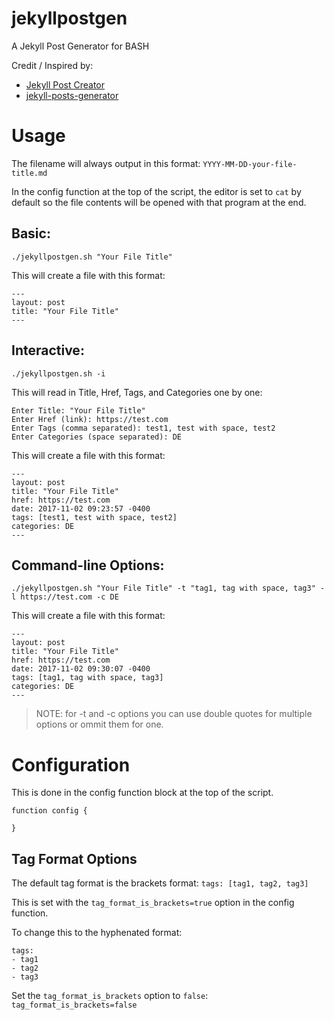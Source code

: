 # jekyllpostgen
A Jekyll Post Generator for BASH

Credit / Inspired by: 
- [Jekyll Post Creator](http://www.marcusoft.net/2014/12/my-post-scaffolder-for-jekyll.html)
- [jekyll-posts-generator](https://github.com/ismnoiet/jekyll-posts-generator)

# Usage

The filename will always output in this format: `YYYY-MM-DD-your-file-title.md`

In the config function at the top of the script, the editor is set to `cat` by default so the file contents will be opened with that program at the end.

## Basic:

`./jekyllpostgen.sh "Your File Title"`

This will create a file with this format:

```
---
layout: post
title: "Your File Title"
---
```

## Interactive:

`./jekyllpostgen.sh -i`

This will read in Title, Href, Tags, and Categories one by one:
```
Enter Title: "Your File Title"
Enter Href (link): https://test.com
Enter Tags (comma separated): test1, test with space, test2
Enter Categories (space separated): DE
```

This will create a file with this format:
```
---
layout: post
title: "Your File Title"
href: https://test.com
date: 2017-11-02 09:23:57 -0400
tags: [test1, test with space, test2]
categories: DE
---
```

## Command-line Options:

`./jekyllpostgen.sh "Your File Title" -t "tag1, tag with space, tag3" -l https://test.com -c DE`

This will create a file with this format:
```
---
layout: post
title: "Your File Title"
href: https://test.com
date: 2017-11-02 09:30:07 -0400
tags: [tag1, tag with space, tag3]
categories: DE
---
```

> NOTE: for -t and -c options you can use double quotes for multiple options or ommit them for one.

# Configuration

This is done in the config function block at the top of the script.
```
function config {

}
```

## Tag Format Options

The default tag format is the brackets format: `tags: [tag1, tag2, tag3]`

This is set with the `tag_format_is_brackets=true` option in the config function.

To change this to the hyphenated format: 

```
tags:
- tag1
- tag2
- tag3
```

Set the `tag_format_is_brackets` option to `false`:  `tag_format_is_brackets=false`